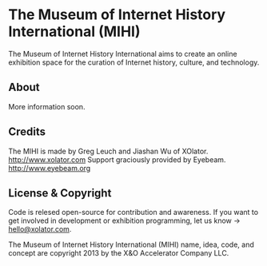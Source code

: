 # The Museum of Internet History International (MIHI)

The Museum of Internet History International aims to create an online exhibition space for the curation of Internet history, culture, and technology.


## About

More information soon.


## Credits

The MIHI is made by Greg Leuch and Jiashan Wu of XOlator. http://www.xolator.com
Support graciously provided by Eyebeam. http://www.eyebeam.org


## License & Copyright

Code is relesed open-source for contribution and awareness. 
If you want to get involved in development or exhibition programming, let us know -> hello@xolator.com.

The Museum of Internet History International (MIHI) name, idea, code, and concept are copyright 2013 by the X&O Accelerator Company LLC. 
